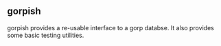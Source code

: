 ## gorpish

gorpish provides a re-usable interface to a gorp databse. It also provides some basic testing utilities.
